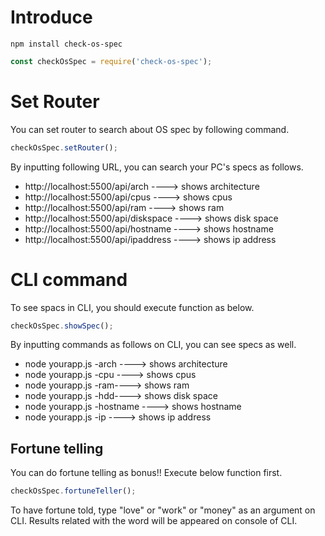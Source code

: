 # Introduce
```
npm install check-os-spec
```
```javascript
const checkOsSpec = require('check-os-spec');
```

# Set Router
You can set router to search about OS spec by following command.
```javascript
checkOsSpec.setRouter();
```

By inputting following URL, you can search your PC's specs as follows.

 - http://localhost:5500/api/arch ----> shows architecture
 - http://localhost:5500/api/cpus ----> shows cpus
 - http://localhost:5500/api/ram ----> shows ram
 - http://localhost:5500/api/diskspace ----> shows disk space
 - http://localhost:5500/api/hostname ----> shows hostname
 - http://localhost:5500/api/ipaddress ----> shows ip address

# CLI command
To see spacs in CLI, you should execute function as below.
```javascript
checkOsSpec.showSpec();
```
By inputting commands as follows on CLI, you can see specs as well.

 - node yourapp.js -arch ----> shows architecture
 - node yourapp.js -cpu ----> shows cpus
 - node yourapp.js -ram----> shows ram
 - node yourapp.js -hdd----> shows disk space
 - node yourapp.js -hostname ----> shows hostname
 - node yourapp.js -ip ----> shows ip address

## Fortune telling
You can do fortune telling as bonus!!
Execute below function first.

```javascript
checkOsSpec.fortuneTeller();
```

To have fortune told, type "love" or "work" or "money" as an argument on CLI.
Results related with the word will be appeared on console of CLI.